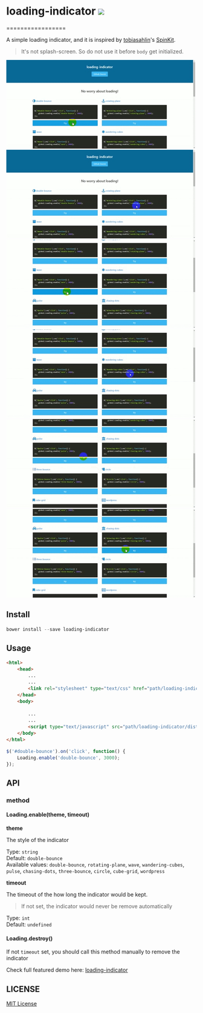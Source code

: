 # loading-indicator ![](http://img.shields.io/badge/bower_module-v1.0.0-green.svg) #
=================

A simple loading indicator, and it is inspired by [tobiasahlin](https://github.com/tobiasahlin)'s [SpinKit](https://github.com/tobiasahlin/SpinKit).

> It's not splash-screen. So do not use it before `body` get initialized.


![](./docs/img/01.gif)
![](./docs/img/02.gif)
![](./docs/img/03.gif)
![](./docs/img/04.gif)
![](./docs/img/05.gif)
![](./docs/img/06.gif)

## Install ##

```powershell
bower install --save loading-indicator
```

## Usage ##

```html
<html>
    <head>
        ...
        ...
        <link rel="stylesheet" type="text/css" href="path/loading-indicator/dist/loading.css">
    </head>
    <body>
        
        ...
        ...
        <script type="text/javascript" src="path/loading-indicator/dist/loading.min.js"></script>
    </body>
</html>

```

```javascript
$('#double-bounce').on('click', function() {
    Loading.enable('double-bounce', 3000);
});
```

## API ##

### method ###

#### Loading.enable(theme, timeout) ####

**theme**

The style of the indicator

Type: `string`  
Default: `double-bounce`  
Available values: `double-bounce`, `rotating-plane`, `wave`, `wandering-cubes`, `pulse`, `chasing-dots`, `three-bounce`, `circle`, `cube-grid`, `wordpress`

**timeout**

The timeout of the how long the indicator would be kept.

> If not set, the indicator would never be remove automatically

Type: `int`  
Default: `undefined`


#### Loading.destroy() ####

If not `timeout` set, you should call this method manually to remove the indicator

Check full featured demo here: [loading-indicator](http://leftstick.github.io/loading-indicator/)
  

## LICENSE ##

[MIT License](https://raw.githubusercontent.com/leftstick/loading-indicator/master/LICENSE)